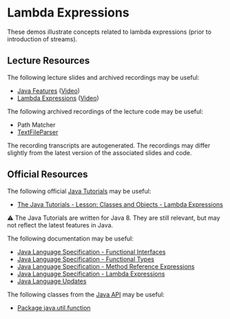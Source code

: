 Lambda Expressions
=================================================

These demos illustrate concepts related to lambda expressions (prior to introduction of streams).

## Lecture Resources ##

The following lecture slides and archived recordings may be useful:

  - [Java Features](https://docs.google.com/presentation/d/e/2PACX-1vQyNW1eQU1VEzG4zkXLfWSzUMmeephSRac5SgxMPhYDrGHu4tSiRCZ8BC5Asr5cMiOArSOefQd296q-/pub?start=false&loop=false&delayms=3000) ([Video](https://usfca.hosted.panopto.com/Panopto/Pages/Viewer.aspx?id=afafe125-83ba-4a06-9acd-afaf01584b44))
  - [Lambda Expressions](https://docs.google.com/presentation/d/e/2PACX-1vSfcsz5hcR8nM0AMwkn38IBfF51QQIGFv9B0z522Fz5QkOy_gZ4HNBvJiEU5Nre7ptzG0yCcUgwzAPQ/pub?start=false&loop=false&delayms=3000) ([Video](https://usfca.hosted.panopto.com/Panopto/Pages/Viewer.aspx?id=92c594f2-7825-4b47-99b8-afaf01584b69))

The following archived recordings of the lecture code may be useful:

  - Path Matcher
  - [TextFileParser](https://usfca.hosted.panopto.com/Panopto/Pages/Viewer.aspx?id=d8df8a87-362f-42de-9627-afaf01584bb4)

The recording transcripts are autogenerated. The recordings may differ slightly from the latest version of the associated slides and code.

## Official Resources ##

The following official [Java Tutorials](http://docs.oracle.com/javase/tutorial/index.html) may be useful:

  - [The Java Tutorials - Lesson: Classes and Objects - Lambda Expressions](https://docs.oracle.com/javase/tutorial/java/javaOO/lambdaexpressions.html)

:warning: The Java Tutorials are written for Java 8. They are still relevant, but may not reflect the latest features in Java.

The following documentation may be useful:

  - [Java Language Specification - Functional Interfaces](https://docs.oracle.com/javase/specs/jls/se17/html/jls-9.html#jls-9.8)
  - [Java Language Specification - Functional Types](https://docs.oracle.com/javase/specs/jls/se17/html/jls-9.html#jls-9.9)
  - [Java Language Specification - Method Reference Expressions](https://docs.oracle.com/javase/specs/jls/se17/html/jls-15.html#jls-15.13)
  - [Java Language Specification - Lambda Expressions](https://docs.oracle.com/javase/specs/jls/se17/html/jls-15.html#jls-15.27)
  - [Java Language Updates](https://docs.oracle.com/en/java/javase/17/language/index.html)

The following classes from the [Java API](https://www.cs.usfca.edu/~cs272/javadoc/api/) may be useful:

  - [Package java.util.function](https://www.cs.usfca.edu/~cs272/javadoc/api/java.base/java/util/function/package-summary.html)

